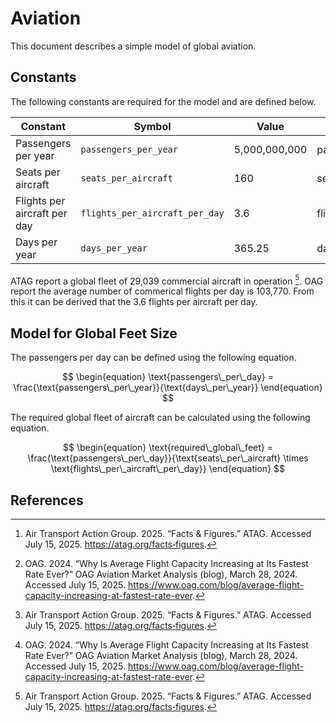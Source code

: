 # Aviation

This document describes a simple model of global aviation.

## Constants

The following constants are required for the model and are defined below.

| Constant                     | Symbol                         | Value         | Unit            | Ref       |
| ---------------------------- | ------------------------------ | ------------- | --------------- | --------- |
| Passengers per year          | `passengers_per_year`          | 5,000,000,000 | passengers/year | [^1]      |
| Seats per aircraft           | `seats_per_aircraft`           | 160           | seats           | [^2]      |
| Flights per aircraft per day | `flights_per_aircraft_per_day` | 3.6           | flights/day     | [^1] [^2] |
| Days per year                | `days_per_year`                | 365.25        | days/year       | -         |

ATAG report a global fleet of 29,039 commercial aircraft in operation [^1]. OAG report the average number of commerical flights per day is 103,770. From this it can be derived that the 3.6 flights per aircraft per day.

## Model for Global Feet Size

The passengers per day can be defined using the following equation.

$$
\begin{equation}
\text{passengers\_per\_day} = \frac{\text{passengers\_per\_year}}{\text{days\_per\_year}}
\end{equation}
$$

The required global fleet of aircraft can be calculated using the following equation.

$$
\begin{equation}
\text{required\_global\_feet} = \frac{\text{passengers\_per\_day}}{\text{seats\_per\_aircraft} \times \text{flights\_per\_aircraft\_per\_day}}
\end{equation}
$$

## References

[^1]: Air Transport Action Group. 2025. “Facts & Figures.” ATAG. Accessed July 15, 2025. https://atag.org/facts‑figures.
[^2]: OAG. 2024. “Why Is Average Flight Capacity Increasing at Its Fastest Rate Ever?” OAG Aviation Market Analysis (blog), March 28, 2024. Accessed July 15, 2025. https://www.oag.com/blog/average-flight-capacity-increasing-at-fastest-rate-ever.
[^3]: OAG Aviation Worldwide Limited. “Airline Frequency and Capacity Statistics.” Updated July 2025. OAG Aviation Data. Accessed July 15, 2025. https://www.oag.com/airline-frequency-and-capacity-statistics
